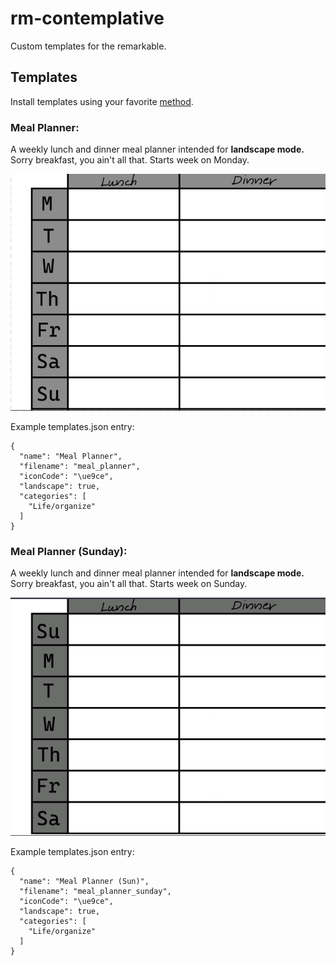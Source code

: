 # rm-contemplative

Custom templates for the remarkable.


## Templates

Install templates using your favorite [method](https://remarkablewiki.com/tips/templates).


### Meal Planner:

A weekly lunch and dinner meal planner intended for **landscape mode.**  Sorry breakfast, you ain't all that. Starts week on Monday.

![Meal Planner](https://github.com/ElPiloto/rm-contemplative/raw/main/meal_planner/preview.png)

Example templates.json entry:
```
{
  "name": "Meal Planner",
  "filename": "meal_planner",
  "iconCode": "\ue9ce",
  "landscape": true,
  "categories": [
    "Life/organize"
  ]
}
```

### Meal Planner (Sunday):

A weekly lunch and dinner meal planner intended for **landscape mode.**  Sorry breakfast, you ain't all that. Starts week on Sunday.

![Meal Planner (Sunday)](https://github.com/ElPiloto/rm-contemplative/raw/main/meal_planner_sunday/preview.png)

Example templates.json entry:
```
{
  "name": "Meal Planner (Sun)",
  "filename": "meal_planner_sunday",
  "iconCode": "\ue9ce",
  "landscape": true,
  "categories": [
    "Life/organize"
  ]
}
```
